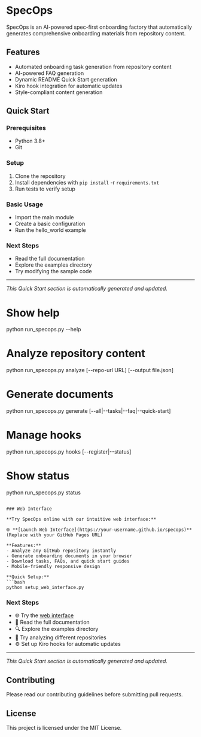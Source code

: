 # SpecOps

SpecOps is an AI-powered spec-first onboarding factory that automatically generates comprehensive onboarding materials from repository content.

## Features

- Automated onboarding task generation from repository content
- AI-powered FAQ generation
- Dynamic README Quick Start generation
- Kiro hook integration for automatic updates
- Style-compliant content generation

## Quick Start

### Prerequisites

- Python 3.8+
- Git

### Setup

1. Clone the repository
2. Install dependencies with `pip install` -r `requirements.txt`
3. Run tests to verify setup

### Basic Usage

- Import the main module
- Create a basic configuration
- Run the hello_world example

### Next Steps

- Read the full documentation
- Explore the examples directory
- Try modifying the sample code

---

*This Quick Start section is automatically generated and updated.*
# Show help
python run_specops.py --help

# Analyze repository content
python run_specops.py analyze [--repo-url URL] [--output file.json]

# Generate documents
python run_specops.py generate [--all|--tasks|--faq|--quick-start]

# Manage hooks
python run_specops.py hooks [--register|--status]

# Show status
python run_specops.py status
```

### Web Interface

**Try SpecOps online with our intuitive web interface:**

🌐 **[Launch Web Interface](https://your-username.github.io/specops)** (Replace with your GitHub Pages URL)

**Features:**
- Analyze any GitHub repository instantly
- Generate onboarding documents in your browser
- Download tasks, FAQs, and quick start guides
- Mobile-friendly responsive design

**Quick Setup:**
```bash
python setup_web_interface.py
```

### Next Steps

- 🌐 Try the [web interface](https://your-username.github.io/specops)
- 📖 Read the full documentation
- 🔍 Explore the examples directory
- 🔗 Try analyzing different repositories
- ⚙️ Set up Kiro hooks for automatic updates

---

_This Quick Start section is automatically generated and updated._

## Contributing

Please read our contributing guidelines before submitting pull requests.

## License

This project is licensed under the MIT License.
